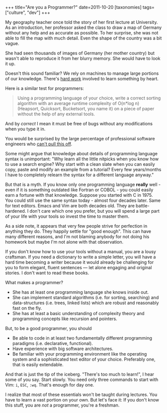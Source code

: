 +++
title="Are you a Programmer?"
date=2011-10-20
[taxonomies]
tags=["culture", "dev"]
+++

My geography teacher once told the story of her first lecture at University.
As an introduction, her professor asked the class to draw
a map of Germany without any help and as accurate as possible. To her surprise, she was not
able to fill the map with much detail. Even the shape of the country was a bit vague.

She had seen thousands of images of Germany (her mother country) but
wasn't able to reproduce it from her blurry memory. She would have to look it up.

Doesn't this sound familiar? We rely on machines to manage large portions
of our knowledge. There's [hard work](@/2011/on-hard-work/index.md) involved to learn something by heart.

Here is a similar test for programmers:

> Using a programming language of your choice, write a correct sorting
> algorithm with an average runtime complexity of O(n\*log n) (Heapsort,
> Quicksort, Bucketsort, you name it) on a piece of paper without the help of any
> external tools.

And by _correct_ I mean it must be free of bugs without any modifications when you type it in.

You would be surprised by the large percentage of professional software
engineers who [can't pull this off](https://blog.codinghorror.com/why-cant-programmers-program/).

Some might argue that knowledge about details of programming language
syntax is unimportant: "Why learn all the little nitpicks when you know
how to use a search engine? Why start with a clean slate when you can easily
copy, paste and modify an example from a tutorial?
Every few years/months I have to completely relearn the syntax for a different language anyway."

But that is a myth. If you know only
one programming language **really** well - even if it is something
outdated like Fortran or COBOL - you could easily earn a fortune with
that knowledge. Suppose you started with C in 1975. You could still
use the same syntax today - almost four decades later.
Same for text editors. Emacs and Vim are both decades
old. They are battle-hardened. I don't care which one you prefer, but you
will spend a large part of your life with your tools so invest the time to master them.

As a side note, it appears that very few people strive for perfection in anything they do.
They happily settle for "good enough". This can have many different reasons, and I'm not
blaming anybody for not doing his homework but maybe I'm not alone with
that observation.

If you don't know how to use your tools without a manual, you are a lousy craftsman.
If you need a dictionary to write a simple letter, you will have a hard
time becoming a writer because it would already be challenging for you to form elegant, fluent
sentences &mdash; let alone engaging and original stories.
I don't want to read these books.

What makes a programmer?

- She has at least one programming language she knows inside out.
- She can implement standard algorithms (i.e. for sorting, searching)
  and data-structures (i.e. trees, linked lists) which are robust and
  reasonably fast on the fly.
- She has at least a basic understanding of complexity theory and
  programming concepts like recursion and pointers.

But, to be a good programmer, you should

- Be able to code in at least two fundamentally different programming
  paradigms (i.e. declarative, functional).
- Have experience with big software architectures.
- Be familiar with your programming environment like the operating system and a sophisticated text editor of your choice. Preferably one, that is
  easily extendable.

And that is just the tip of the iceberg.
"There's too much to learn!", I hear some of you say.
Start slowly.
You need only three commands to start with Vim: `i`, `ESC`, `:wq`.
That's enough for day one.

I realize that most of these essentials won't be taught during lectures.
You have to learn a vast portion on your own.
But let's face it: If you don't know this stuff, you are _not_ a programmer, you're a freshman.
